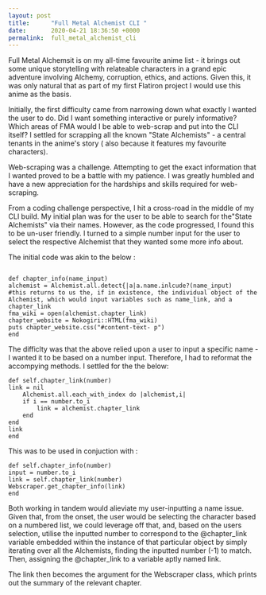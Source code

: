 ```yaml
---
layout: post
title:      "Full Metal Alchemist CLI "
date:       2020-04-21 18:36:50 +0000
permalink:  full_metal_alchemist_cli
---
```



Full Metal Alchemsit is on my all-time favourite anime list - it brings out some unique storytelling with relateable characters in a grand epic adventure involving Alchemy, corruption, ethics, and actions. Given this, it was only natural that as part of my first Flatiron project  I would use this anime as the basis. 

Initially, the first difficulty came from narrowing down what exactly I wanted the user to do. Did I want something interactive or purely informative? Which areas of FMA would I be able to web-scrap and put into the CLI itself? I settled for scrapping all the known "State Alchemists" - a central tenants in the anime's story ( also because it features my favourite characters). 

Web-scraping was a challenge. Attempting to get the exact information that I wanted proved to be a battle  with my patience. I was greatly humbled and have a new appreciation for the hardships and skills required for web-scraping. 

From a coding challenge perspective, I hit a cross-road in the middle of my CLI build. My initial plan was for the user to be able to search for the"State Alchemists" via their names. However, as the code progressed, I found this to be un-user friendly. I turned to a simple number input for the user to select the respective Alchemist that they wanted some more info about. 

The initial code was akin to the below : 

```

def chapter_info(name_input) 
alchemist = Alchemist.all.detect{|a|a.name.inlcude?(name_input)
#this returns to us the, if in existence, the individual object of the Alchemist, which would input variables such as name_link, and a chapter_link
fma_wiki = open(alchemist.chapter_link) 
chapter_website = Nokogiri::HTML(fma_wiki) 
puts chapter_website.css("#content-text- p") 
end 

```

The difficlty was that the above relied upon a user to input a specific name - I wanted it to be based on a number input. 
Therefore, I had to reformat the accompying methods. I settled for the the below: 

```
def self.chapter_link(number) 
link = nil
    Alchemist.all.each_with_index do |alchemist,i|
    if i == number.to_i 
        link = alchemist.chapter_link
    end
end 
link  
end

```

This was to be used in conjuction with : 

```
def self.chapter_info(number)
input = number.to_i
link = self.chapter_link(number)
Webscraper.get_chapter_info(link)
end
```

Both working in tandem would alieviate my user-inputting a name issue. Given that, from the onset, the user would be selecting the character based on a numbered list, we could leverage off that, and, based on the users selection, utilise the inputted number to correspond to the @chapter_link variable embedded within the instance of that particular object by simply iterating over all the Alchemists, finding the inputted number (-1) to match. Then, assigning the @chapter_link to a variable aptly named link. 

The link then becomes the argument for the Webscraper class, which prints out the summary of the relevant chapter. 





